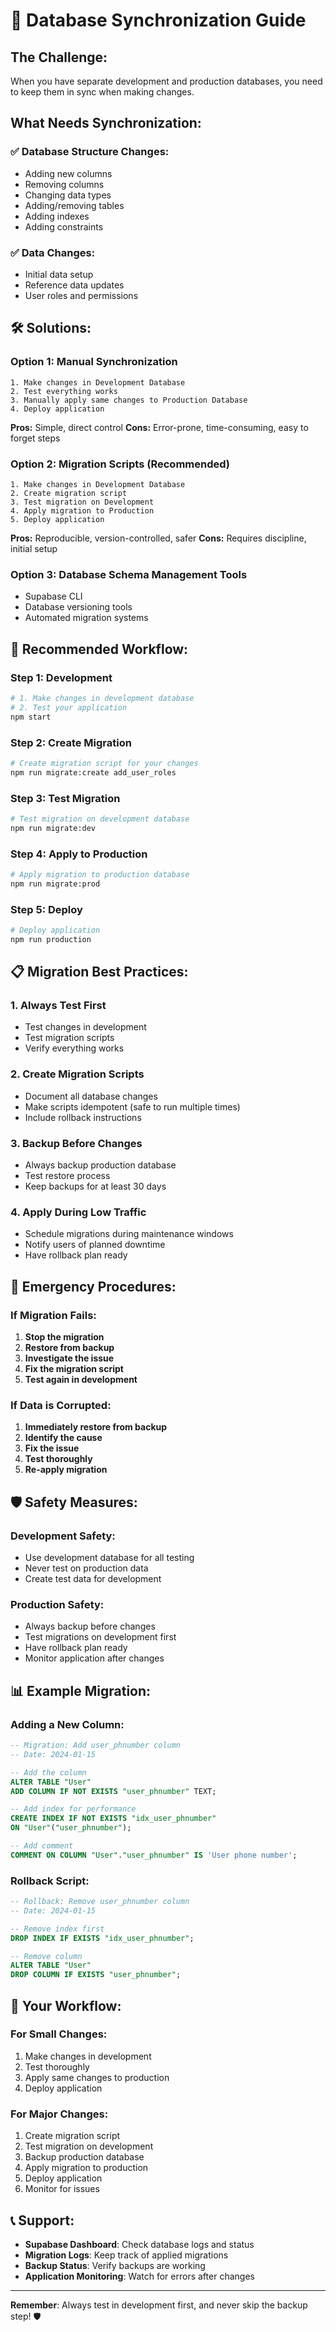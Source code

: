 # 🔄 Database Synchronization Guide

## **The Challenge:**
When you have separate development and production databases, you need to keep them in sync when making changes.

## **What Needs Synchronization:**

### ✅ **Database Structure Changes:**
- Adding new columns
- Removing columns
- Changing data types
- Adding/removing tables
- Adding indexes
- Adding constraints

### ✅ **Data Changes:**
- Initial data setup
- Reference data updates
- User roles and permissions

## **🛠️ Solutions:**

### **Option 1: Manual Synchronization**
```
1. Make changes in Development Database
2. Test everything works
3. Manually apply same changes to Production Database
4. Deploy application
```

**Pros:** Simple, direct control
**Cons:** Error-prone, time-consuming, easy to forget steps

### **Option 2: Migration Scripts (Recommended)**
```
1. Make changes in Development Database
2. Create migration script
3. Test migration on Development
4. Apply migration to Production
5. Deploy application
```

**Pros:** Reproducible, version-controlled, safer
**Cons:** Requires discipline, initial setup

### **Option 3: Database Schema Management Tools**
- Supabase CLI
- Database versioning tools
- Automated migration systems

## **🔄 Recommended Workflow:**

### **Step 1: Development**
```bash
# 1. Make changes in development database
# 2. Test your application
npm start
```

### **Step 2: Create Migration**
```bash
# Create migration script for your changes
npm run migrate:create add_user_roles
```

### **Step 3: Test Migration**
```bash
# Test migration on development database
npm run migrate:dev
```

### **Step 4: Apply to Production**
```bash
# Apply migration to production database
npm run migrate:prod
```

### **Step 5: Deploy**
```bash
# Deploy application
npm run production
```

## **📋 Migration Best Practices:**

### **1. Always Test First**
- Test changes in development
- Test migration scripts
- Verify everything works

### **2. Create Migration Scripts**
- Document all database changes
- Make scripts idempotent (safe to run multiple times)
- Include rollback instructions

### **3. Backup Before Changes**
- Always backup production database
- Test restore process
- Keep backups for at least 30 days

### **4. Apply During Low Traffic**
- Schedule migrations during maintenance windows
- Notify users of planned downtime
- Have rollback plan ready

## **🚨 Emergency Procedures:**

### **If Migration Fails:**
1. **Stop the migration**
2. **Restore from backup**
3. **Investigate the issue**
4. **Fix the migration script**
5. **Test again in development**

### **If Data is Corrupted:**
1. **Immediately restore from backup**
2. **Identify the cause**
3. **Fix the issue**
4. **Test thoroughly**
5. **Re-apply migration**

## **🛡️ Safety Measures:**

### **Development Safety:**
- Use development database for all testing
- Never test on production data
- Create test data for development

### **Production Safety:**
- Always backup before changes
- Test migrations on development first
- Have rollback plan ready
- Monitor application after changes

## **📊 Example Migration:**

### **Adding a New Column:**
```sql
-- Migration: Add user_phnumber column
-- Date: 2024-01-15

-- Add the column
ALTER TABLE "User" 
ADD COLUMN IF NOT EXISTS "user_phnumber" TEXT;

-- Add index for performance
CREATE INDEX IF NOT EXISTS "idx_user_phnumber" 
ON "User"("user_phnumber");

-- Add comment
COMMENT ON COLUMN "User"."user_phnumber" IS 'User phone number';
```

### **Rollback Script:**
```sql
-- Rollback: Remove user_phnumber column
-- Date: 2024-01-15

-- Remove index first
DROP INDEX IF EXISTS "idx_user_phnumber";

-- Remove column
ALTER TABLE "User" 
DROP COLUMN IF EXISTS "user_phnumber";
```

## **🔄 Your Workflow:**

### **For Small Changes:**
1. Make changes in development
2. Test thoroughly
3. Apply same changes to production
4. Deploy application

### **For Major Changes:**
1. Create migration script
2. Test migration on development
3. Backup production database
4. Apply migration to production
5. Deploy application
6. Monitor for issues

## **📞 Support:**

- **Supabase Dashboard**: Check database logs and status
- **Migration Logs**: Keep track of applied migrations
- **Backup Status**: Verify backups are working
- **Application Monitoring**: Watch for errors after changes

---

**Remember**: Always test in development first, and never skip the backup step! 🛡️
